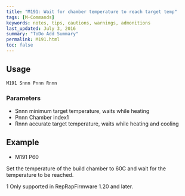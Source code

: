 ```yaml
---
title: "M191: Wait for chamber temperature to reach target temp" 
tags: [M-Commands]
keywords: notes, tips, cautions, warnings, admonitions
last_updated: July 3, 2016
summary: "ToDo Add Summary"
permalink: M191.html
toc: false
---
```



## Usage ##
```
M191 Snnn Pnnn Rnnn
```

### Parameters ###

+ Snnn minimum target temperature, waits while heating
+ Pnnn Chamber index1
+ Rnnn accurate target temperature, waits while heating and cooling

## Example ##

+ M191 P60

Set the temperature of the build chamber to 60C and wait for the temperature to be reached.

1 Only supported in RepRapFirmware 1.20 and later.
